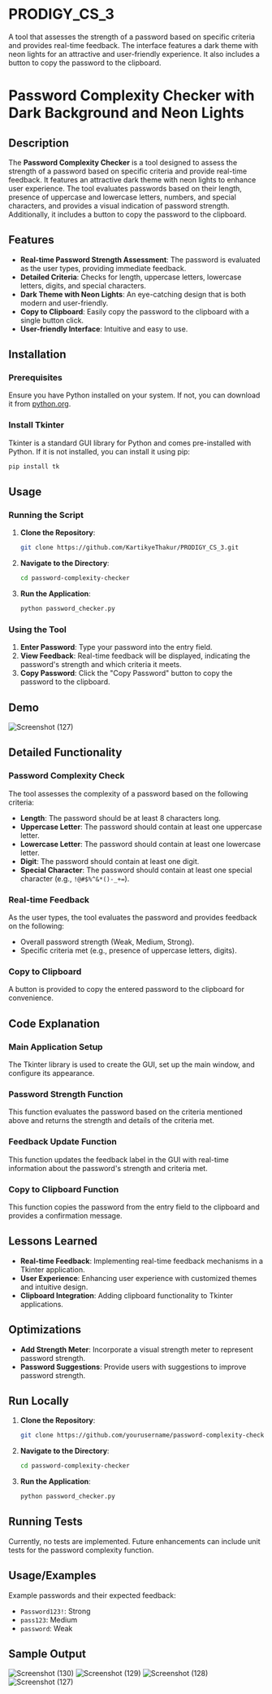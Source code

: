 # PRODIGY_CS_3
A tool that assesses the strength of a password based on specific criteria and provides real-time feedback. The interface features a dark theme with neon lights for an attractive and user-friendly experience. It also includes a button to copy the password to the clipboard.

# Password Complexity Checker with Dark Background and Neon Lights

## Description
The **Password Complexity Checker** is a tool designed to assess the strength of a password based on specific criteria and provide real-time feedback. It features an attractive dark theme with neon lights to enhance user experience. The tool evaluates passwords based on their length, presence of uppercase and lowercase letters, numbers, and special characters, and provides a visual indication of password strength. Additionally, it includes a button to copy the password to the clipboard.

## Features
- **Real-time Password Strength Assessment**: The password is evaluated as the user types, providing immediate feedback.
- **Detailed Criteria**: Checks for length, uppercase letters, lowercase letters, digits, and special characters.
- **Dark Theme with Neon Lights**: An eye-catching design that is both modern and user-friendly.
- **Copy to Clipboard**: Easily copy the password to the clipboard with a single button click.
- **User-friendly Interface**: Intuitive and easy to use.

## Installation

### Prerequisites
Ensure you have Python installed on your system. If not, you can download it from [python.org](https://www.python.org/).

### Install Tkinter
Tkinter is a standard GUI library for Python and comes pre-installed with Python. If it is not installed, you can install it using pip:
```bash
pip install tk
```

## Usage

### Running the Script
1. **Clone the Repository**:
   ```bash
   git clone https://github.com/KartikyeThakur/PRODIGY_CS_3.git
   ```
2. **Navigate to the Directory**:
   ```bash
   cd password-complexity-checker
   ```
3. **Run the Application**:
   ```bash
   python password_checker.py
   ```

### Using the Tool
1. **Enter Password**: Type your password into the entry field.
2. **View Feedback**: Real-time feedback will be displayed, indicating the password's strength and which criteria it meets.
3. **Copy Password**: Click the "Copy Password" button to copy the password to the clipboard.

## Demo
![Screenshot (127)](https://github.com/user-attachments/assets/129aa4a0-d1cd-4c36-86db-64d83dfde381)

## Detailed Functionality

### Password Complexity Check
The tool assesses the complexity of a password based on the following criteria:
- **Length**: The password should be at least 8 characters long.
- **Uppercase Letter**: The password should contain at least one uppercase letter.
- **Lowercase Letter**: The password should contain at least one lowercase letter.
- **Digit**: The password should contain at least one digit.
- **Special Character**: The password should contain at least one special character (e.g., `!@#$%^&*()-_+=`).

### Real-time Feedback
As the user types, the tool evaluates the password and provides feedback on the following:
- Overall password strength (Weak, Medium, Strong).
- Specific criteria met (e.g., presence of uppercase letters, digits).

### Copy to Clipboard
A button is provided to copy the entered password to the clipboard for convenience.

## Code Explanation

### Main Application Setup
The Tkinter library is used to create the GUI, set up the main window, and configure its appearance.

### Password Strength Function
This function evaluates the password based on the criteria mentioned above and returns the strength and details of the criteria met.

### Feedback Update Function
This function updates the feedback label in the GUI with real-time information about the password's strength and criteria met.

### Copy to Clipboard Function
This function copies the password from the entry field to the clipboard and provides a confirmation message.

## Lessons Learned
- **Real-time Feedback**: Implementing real-time feedback mechanisms in a Tkinter application.
- **User Experience**: Enhancing user experience with customized themes and intuitive design.
- **Clipboard Integration**: Adding clipboard functionality to Tkinter applications.

## Optimizations
- **Add Strength Meter**: Incorporate a visual strength meter to represent password strength.
- **Password Suggestions**: Provide users with suggestions to improve password strength.

## Run Locally

1. **Clone the Repository**:
   ```bash
   git clone https://github.com/yourusername/password-complexity-checker.git
   ```
2. **Navigate to the Directory**:
   ```bash
   cd password-complexity-checker
   ```
3. **Run the Application**:
   ```bash
   python password_checker.py
   ```

## Running Tests
Currently, no tests are implemented. Future enhancements can include unit tests for the password complexity function.

## Usage/Examples
Example passwords and their expected feedback:
- `Password123!`: Strong
- `pass123`: Medium
- `password`: Weak
## Sample Output
![Screenshot (130)](https://github.com/user-attachments/assets/36cad774-929b-43f5-9961-0d4e16b7ab06)
![Screenshot (129)](https://github.com/user-attachments/assets/65e9fe60-b244-4d86-81d6-87a985666b5a)
![Screenshot (128)](https://github.com/user-attachments/assets/e81039db-bf4e-4c57-af47-1c86aa1ae027)
![Screenshot (127)](https://github.com/user-attachments/assets/d9c0b733-be68-439a-8f85-e919513f9d65)

